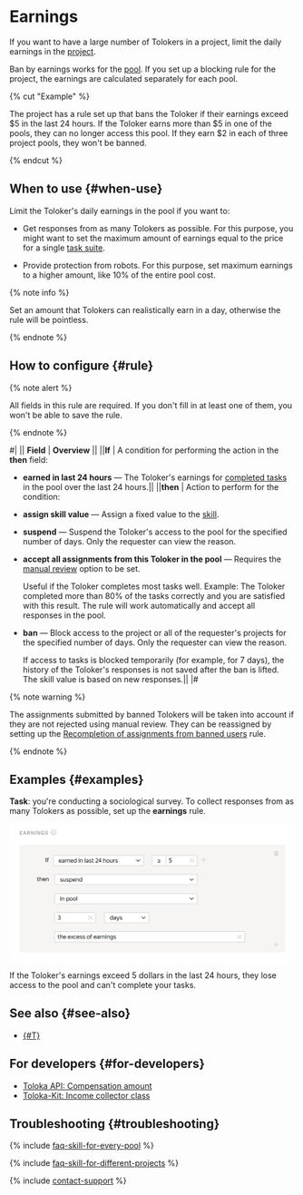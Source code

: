 # Earnings

If you want to have a large number of Tolokers in a project, limit the daily earnings in the [project](../../glossary.md#project).

Ban by earnings works for the [pool](../../glossary.md#pool). If you set up a blocking rule for the project, the earnings are calculated separately for each pool.

{% cut "Example" %}

The project has a rule set up that bans the Toloker if their earnings exceed $5 in the last 24 hours. If the Toloker earns more than $5 in one of the pools, they can no longer access this pool. If they earn $2 in each of three project pools, they won't be banned.

{% endcut %}

## When to use {#when-use}

Limit the Toloker's daily earnings in the pool if you want to:

- Get responses from as many Tolokers as possible. For this purpose, you might want to set the maximum amount of earnings equal to the price for a single [task suite](../../glossary.md#task-suite).

- Provide protection from robots. For this purpose, set maximum earnings to a higher amount, like 10% of the entire pool cost.

{% note info %}

Set an amount that Tolokers can realistically earn in a day, otherwise the rule will be pointless.

{% endnote %}

## How to configure {#rule}

{% note alert %}

All fields in this rule are required. If you don't fill in at least one of them, you won't be able to save the rule.

{% endnote %}

#|
|| **Field** | **Overview** ||
||**If** | A condition for performing the action in the **then** field:

- **earned in last 24 hours** — The Toloker's earnings for [completed tasks](../../glossary.md#completed-tasks) in the pool over the last 24 hours.||
||**then** | Action to perform for the condition:

- **assign skill value** — Assign a fixed value to the [skill](nav.md).

- **suspend** — Suspend the Toloker's access to the pool for the specified number of days. Only the requester can view the reason.

- **accept all assignments from this Toloker in the pool** — Requires the [manual review](offline-accept.md) option to be set.

    Useful if the Toloker completes most tasks well. Example: The Toloker completed more than 80% of the tasks correctly and you are satisfied with this result. The rule will work automatically and accept all responses in the pool.

- **ban** — Block access to the project or all of the requester's projects for the specified number of days. Only the requester can view the reason.

    If access to tasks is blocked temporarily (for example, for 7 days), the history of the Toloker's responses is not saved after the ban is lifted. The skill value is based on new responses.||
|#

{% note warning %}

The assignments submitted by banned Tolokers will be taken into account if they are not rejected using manual review. They can be reassigned by setting up the [Recompletion of assignments from banned users](restore-task-overlap.md) rule.

{% endnote %}

## Examples {#examples}

**Task**: you're conducting a sociological survey. To collect responses from as many Tolokers as possible, set up the **earnings** rule.

![](../_images/control-rules/income/qcr-income_example1.png)

If the Toloker's earnings exceed 5 dollars in the last 24 hours, they lose access to the pool and can't complete your tasks.

## See also {#see-also}

- [{#T}](qa-pool-settings.md)

## For developers {#for-developers}

- [Toloka API: Compensation amount](../../api/concepts/earn_limit.md)
- [Toloka-Kit: Income collector class](../../toloka-kit/reference/toloka.client.collectors.Income.md)

## Troubleshooting {#troubleshooting}

{% include [faq-skill-for-every-pool](../_includes/faq/pool-setup/skill-for-every-pool.md) %}

{% include [faq-skill-for-different-projects](../_includes/faq/pool-setup/skill-for-different-projects.md) %}

{% include [contact-support](../_includes/contact-support.md) %}